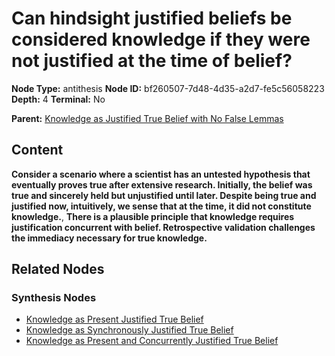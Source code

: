 # Can hindsight justified beliefs be considered knowledge if they were not justified at the time of belief?

**Node Type:** antithesis
**Node ID:** bf260507-7d48-4d35-a2d7-fe5c56058223
**Depth:** 4
**Terminal:** No

**Parent:** [Knowledge as Justified True Belief with No False Lemmas](knowledge-as-justified-true-belief-with-no-false-lemmas-synthesis-e62bc6e0-4de9-405b-bcce-54dcabd19a36.md)

## Content

**Consider a scenario where a scientist has an untested hypothesis that eventually proves true after extensive research. Initially, the belief was true and sincerely held but unjustified until later. Despite being true and justified now, intuitively, we sense that at the time, it did not constitute knowledge.**, **There is a plausible principle that knowledge requires justification concurrent with belief. Retrospective validation challenges the immediacy necessary for true knowledge.**

## Related Nodes

### Synthesis Nodes

- [Knowledge as Present Justified True Belief](knowledge-as-present-justified-true-belief-synthesis-913ac15d-2d1f-4c61-b1c7-b1277ad97cdc.md)
- [Knowledge as Synchronously Justified True Belief](knowledge-as-synchronously-justified-true-belief-synthesis-3c36d7bc-0a9f-4c1f-86d4-475129f0ca6a.md)
- [Knowledge as Present and Concurrently Justified True Belief](knowledge-as-present-and-concurrently-justified-true-belief-synthesis-47df2a8f-22fd-4f47-b46e-eae4497c44a1.md)
